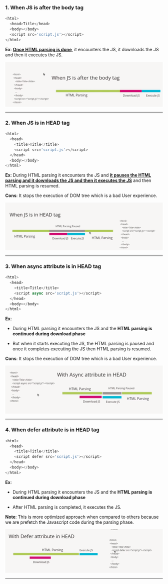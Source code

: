 ### 1. When JS is after the body tag

```js
<html>
  <head>Title</head>
  <body></body>
  <script src='script.js'></script>
</html>
```

**Ex**: <ins>**Once HTML parsing is done**</ins>, it encounters the JS, it downloads the JS and then it executes the JS.

![alt text](/web_dev/network_optimization/imagesUsed/HTML_parsing-1.png)

---

### 2. When JS is in HEAD tag

```js
<html>
  <head>
    <title>Title</title>
    <script src='script.js'></script>
  </head>
  <body></body>
</html>
```

**Ex**: During HTML parsing it encounters the JS and <ins>**it pauses the HTML parsing and it downloads the JS and then it executes the JS**</ins> and then HTML parsing is resumed.

**Cons**: It stops the execution of DOM tree which is a bad User experience.

![alt text](/web_dev/network_optimization/imagesUsed/HTML_parsing-2.png)


---

### 3. When async attribute is in HEAD tag

```js
<html>
  <head>
    <title>Title</title>
    <script async src='script.js'></script>
  </head>
  <body></body>
</html>
```

**Ex**:

- During HTML parsing it encounters the JS and the **HTML parsing is continued during download phase**

- But when it starts executing the JS, the HTML parsing is paused and once it completes executing the JS then HTML parsing is resumed.

**Cons**: It stops the execution of DOM tree which is a bad User experience.

![alt text](/web_dev/network_optimization/imagesUsed/HTML_parsing-3.png)



---

### 4. When defer attribute is in HEAD tag

```js
<html>
  <head>
    <title>Title</title>
    <script defer src='script.js'></script>
  </head>
  <body></body>
</html>
```

**Ex**:

- During HTML parsing it encounters the JS and the **HTML parsing is continued during download phase**

- After HTML parsing is completed, it executes the JS.

**Note**: This is more optimized approach when compared to others because we are prefetch the Javascript code during the parsing phase.

![alt text](/web_dev/network_optimization/imagesUsed/HTML_parsing-4.png)

---
